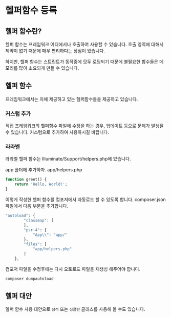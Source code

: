 # 헬퍼함수 등록

## 헬퍼 함수란?
헬퍼 함수는 프레임워크 어디에서나 호출하여 사용할 수 있습니다.
호출 영역에 대해서 제약이 없기 때문에 매우 편리하다는 장점이 있습니다.

하지만, 헬퍼 함수는 스트립트가 동작중에 모두 로딩되기 때문에 불필요한 함수들은 메모리를 많이 소요되게 만들 수 있습니다.

## 헬퍼 함수
프레임워크에서는 자체 제공하고 있는 헬퍼함수들을 제공하고 있습니다.

### 커스텀 추가
직접 프레임워크의 헬퍼함수 파일에 수정을 하는 경우, 업데이트 등으로 문제가 발생될 수 있습니다. 커스텀으로 추가하여 사용하시길 바랍니다.

### 라라벨
라라벨 헬퍼 함수는 Illuminate/Support/helpers.php에 있습니다.

app 폴더에 추가하자.
app/helpers.php
```php
function greet() {
	return 'Hello, World!';
} 
```

이렇게 작성한 헬퍼 함수를 컴포저에서 자동로드 할 수 있도록 합니다.
composer.json 파일에서 다음 부분을 추가합니다.

```php
"autoload": {
		"classmap": [
		],
		"psr-4": {
			"App\\": "app/"
		},
		"files": [
			"app/helpers.php"
		]
	},
```

컴포저 파일을 수정후에는 다시 오토로드 파일을 재생성 해주어야 합니다.

```php
composer dumpautoload
```

## 헬퍼 대안
헬퍼 함수 사용 대안으로 `정적` 또는 `싱클턴` 클래스를 사용해 볼 수도 있습니다.
